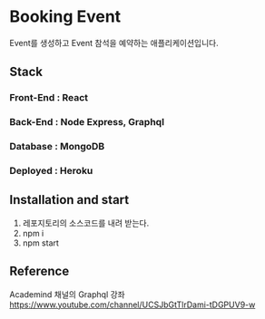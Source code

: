# Booking Event
Event를 생성하고 Event 참석을 예약하는 애플리케이션입니다.

## Stack
### Front-End : React
### Back-End : Node Express, Graphql
### Database : MongoDB
### Deployed : Heroku

## Installation and start
1. 레포지토리의 소스코드를 내려 받는다.
2. npm i
3. npm start

## Reference
Academind 채널의 Graphql 강좌
https://www.youtube.com/channel/UCSJbGtTlrDami-tDGPUV9-w
